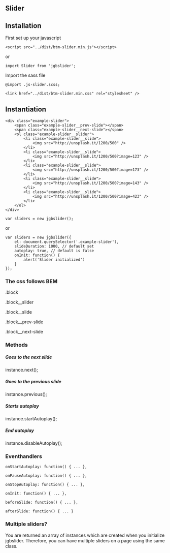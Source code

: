 Slider
-----

## Installation

First set up your javascript

```
<script src="../dist/btm-slider.min.js"></script>
```

or

```
import Slider from 'jgbslider';

```

Import the sass file

```
@import .js-slider.scss;

<link href="../dist/btm-slider.min.css" rel="stylesheet" />

```

## Instantiation

```
<div class="example-slider">
    <span class="example-slider__prev-slide"></span>
    <span class="example-slider__next-slide"></span>
    <ol class="example-slider__slider">
        <li class="example-slider__slide">
            <img src="http://unsplash.it/1200/500" />
        </li>
        <li class="example-slider__slide">
            <img src="http://unsplash.it/1200/500?image=123" />
        </li>
        <li class="example-slider__slide">
            <img src="http://unsplash.it/1200/500?image=173" />
        </li>
        <li class="example-slider__slide">
            <img src="http://unsplash.it/1200/500?image=143" />
        </li>
        <li class="example-slider__slide">
            <img src="http://unsplash.it/1200/500?image=423" />
        </li>
    </ol>
</div>
```

```
var sliders = new jgbslider();
```

or

```
var sliders = new jgbslider({
    el: document.querySelector('.example-slider'),
    slideDuration: 1000, // default set
    autoplay: true, // default is false
    onInit: function() {
        alert('Slider initialized')
    }
});
```

### The css follows BEM

.block

.block__slider

.block__slide

.block__prev-slide

.block__next-slide


### Methods

##### Goes to the next slide
instance.next();

##### Goes to the previous slide
instance.previous();

##### Starts autoplay
instance.startAutoplay();

##### End autoplay
instance.disableAutoplay();

### Eventhandlers

```
onStartAutoplay: function() { ... },

onPauseAutoplay: function() { ... },

onStopAutoplay: function() { ... },

onInit: function() { ... },

beforeSlide: function() { ... },

afterSlide: function() { ... }

```

### Multiple sliders?

You are returned an array of instances which are created when you initialize jgbslider.
Therefore, you can have multiple sliders on a page using the same class.
